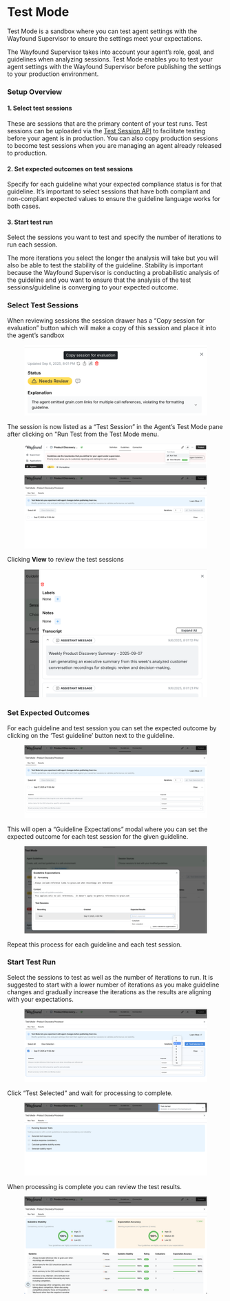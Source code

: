 # Test Mode

Test Mode is a sandbox where you can test agent settings with the Wayfound Supervisor to ensure the settings meet your expectations.

The Wayfound Supervisor takes into account your agent’s role, goal, and guidelines when analyzing sessions.  Test Mode enables you to test your agent settings with the Wayfound Supervisor before publishing the settings to your production environment.

### **Setup Overview**

#### 1. Select test sessions

These are sessions that are the primary content of your test runs.  Test sessions can be uploaded via the [Test Session API](https://wayfound-api.readme.io/reference/create-test-session) to facilitate testing before your agent is in production.  You can also copy production sessions to become test sessions when you are managing an agent already released to production.

#### **2. Set expected outcomes on test sessions**

Specify for each guideline what your expected compliance status is for that guideline.  It’s important to select sessions that have both compliant and non-compliant expected values to ensure the guideline language works for both cases.

#### **3. Start test run**

Select the sessions you want to test and specify the number of iterations to run each session.

The more iterations you select the longer the analysis will take but you will also be able to test the stability of the guideline.  Stability is important because the Wayfound Supervisor is conducting a probabilistic analysis of the guideline and you want to ensure that the analysis of the test sessions/guideline is converging to your expected outcome.

### **Select Test Sessions**

When reviewing sessions the session drawer has a “Copy session for evaluation” button which will make a copy of this session and place it into the agent’s sandbox

<figure><img src="../.gitbook/assets/unknown.png" alt=""><figcaption></figcaption></figure>

The session is now listed as a “Test Session” in the Agent’s Test Mode pane after clicking on "Run Test from the Test Mode menu.

<figure><img src="../.gitbook/assets/image (30).png" alt=""><figcaption></figcaption></figure>

<figure><img src="../.gitbook/assets/image (31).png" alt=""><figcaption></figcaption></figure>

Clicking **View** to review the test sessions

<figure><img src="../.gitbook/assets/unknown (2).png" alt=""><figcaption></figcaption></figure>

### **Set Expected Outcomes**

For each guideline and test session you can set the expected outcome by clicking on the ‘Test guideline’ button next to the guideline.

<figure><img src="../.gitbook/assets/image (32).png" alt=""><figcaption></figcaption></figure>

This will open a “Guideline Expectations” modal where you can set the expected outcome for each test session for the given guideline.

<figure><img src="../.gitbook/assets/unknown (4).png" alt=""><figcaption></figcaption></figure>

Repeat this process for each guideline and each test session.

### **Start Test Run**

Select the sessions to test as well as the number of iterations to run. It is suggested to start with a lower number of iterations as you make guideline changes and gradually increase the iterations as the results are aligning with your expectations.

<figure><img src="../.gitbook/assets/image (33).png" alt=""><figcaption></figcaption></figure>

Click “Test Selected” and wait for processing to complete.

<figure><img src="../.gitbook/assets/image (34).png" alt=""><figcaption></figcaption></figure>

When processing is complete you can review the test results.

<figure><img src="../.gitbook/assets/image (35).png" alt=""><figcaption></figcaption></figure>

